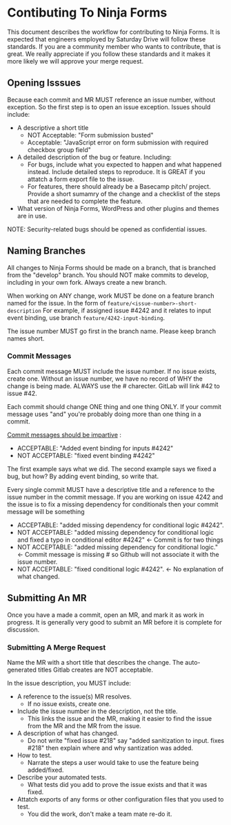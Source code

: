 # Contibuting To Ninja Forms

This document describes the workflow for contributing to Ninja Forms. It is expected that engineers employed by Saturday Drive will follow these standards. If you are a community member who wants to contribute, that is great. We really appreciate if you follow these standards and it makes it more likely we will approve your merge request.

## Opening Isssues

Because each commit and MR MUST reference an issue number, without exception. So the first step is to open an issue exception. Issues should include:

* A descriptive a short title
    * NOT Acceptable: "Form submission busted"
    * Acceptable: "JavaScript error on form submission with required checkbox group field"
* A detailed description of the bug or feature. Including:
    * For bugs, include what you expected to happen and what happened instead. Include detailed steps to reproduce. It is GREAT if you attatch a form export file to the issue.
    * For features, there should already be a Basecamp pitch/ project. Provide a short sumamry of the change and a checklist of the steps that are needed to complete the feature.
* What version of Ninja Forms, WordPress and other plugins and themes are in use.

NOTE: Security-related bugs should be opened as confidential issues.

## Naming Branches

All changes to Ninja Forms should be made on a branch, that is branched from the "develop" branch. You should NOT make commits to develop, including in your own fork. Always create a new branch.

When working on ANY change, work MUST be done on a feature branch named for the issue. In the form of `feature/<issue-number>-short-description` For example, if assigned issue #4242 and it relates to input event binding, use branch `feature/4242-input-binding`.

The issue number MUST go first in the branch name. Please keep branch names short.


### Commit Messages

Each commit message MUST include the issue number. If no issue exists, create one. Without an issue number, we have no record of WHY the change is being made. ALWAYS use the # charecter. GitLab will link #42 to issue #42.

Each commit should change ONE thing and one thing ONLY. If your commit message uses "and" you're probably doing more than one thing in a commit.

[Commit messages should be impartive](https://chris.beams.io/posts/git-commit/) :

* ACCEPTABLE: "Added event binding for inputs #4242"
* NOT ACCEPTABLE: "fixed event binding #4242"

The first example says what we did. The second example says we fixed a bug, but how? By adding event binding, so write that.

Every single commit MUST have a descriptive title and a reference to the issue number in the commit message. If you are working on issue 4242 and the issue is to fix a missing dependency for conditionals then your commit message will be something 

* ACCEPTABLE: "added missing dependency for conditional logic #4242".
* NOT ACCEPTABLE: "added missing dependency for conditional logic and fixed a typo in conditional editor #4242" <- Commit is for two things  
* NOT ACCEPTABLE: "added missing dependency for conditional logic." <- Commit message is missing # so Github will not associate it with the issue number.
* NOT ACCEPTABLE: "fixed conditional logic #4242". <- No explanation of what changed.

## Submitting An MR
Once you have a made a commit, open an MR, and mark it as work in progress. It is generally very good to submit an MR before it is complete for discussion.


### Submitting A Merge Request

Name the MR with a short title that describes the change. The auto-generated titles Gitlab creates are NOT acceptable.

In the issue description, you MUST include:

* A reference to the issue(s) MR resolves.
    * If no issue exists, create one.
* Include the issue number in the description, not the title.
    * This links the issue and the MR, making it easier to find the issue from the MR and the MR from the issue.
* A description of what has changed.
    * Do not write "fixed issue #218" say "added sanitization to input. fixes #218" then explain where and why santization was added.
* How to test.
    * Narrate the steps a user would take to use the feature being added/fixed.
* Describe your automated tests.
    * What tests did you add to prove the issue exists and that it was fixed.
* Attatch exports of any forms or other configuration files that you used to test.
    * You did the work, don't make a team mate re-do it.
